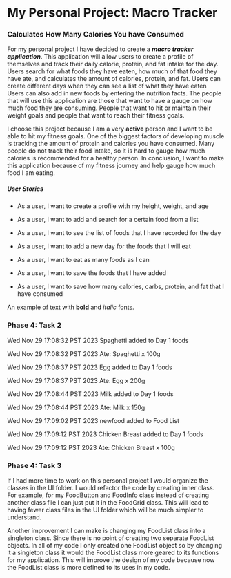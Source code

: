 # My Personal Project: Macro Tracker

### Calculates How Many Calories You have Consumed

For my personal project I have decided to create a ***macro tracker application***. This application
will allow users to create a profile of themselves and track their daily calorie, protein, and fat intake for the day.
Users search for what foods they have eaten, how much of that food they have ate, and calculates the
amount of calories, protein, and fat. Users can create different days when they can see a list of what they have eaten Users
can also add in new foods by entering the nutrition facts. The people that will use this application are those that want to
have a gauge on how much food they are consuming. People that want to hit or maintain their weight goals and people that want
to reach their fitness goals.

I choose this project because I am a very **active** person and I want to be able to hit my fitness goals. One of the biggest
factors of developing muscle is tracking the amount of protein and calories you have consumed. Many people do not track
their food intake, so it is hard to gauge how much calories is recommended for a healthy person. In conclusion, I want to
make this application because of my fitness journey and help gauge how much food I am eating.


##### User Stories
- As a user, I want to create a profile with my height, weight, and age
- As a user, I want to add and search for a certain food from a list
- As a user, I want to see the list of foods that I have recorded for the day
- As a user, I want to add a new day for the foods that I will eat
- As a user, I want to eat as many foods as I can

- As a user, I want to save the foods that I have added
- As a user, I want to save how many calories, carbs, protein, and fat that I have consumed

An example of text with **bold** and *italic* fonts.  

### Phase 4: Task 2
Wed Nov 29 17:08:32 PST 2023
Spaghetti added to Day 1 foods

Wed Nov 29 17:08:32 PST 2023
Ate: Spaghetti x 100g

Wed Nov 29 17:08:37 PST 2023
Egg added to Day 1 foods

Wed Nov 29 17:08:37 PST 2023
Ate: Egg x 200g

Wed Nov 29 17:08:44 PST 2023
Milk added to Day 1 foods

Wed Nov 29 17:08:44 PST 2023
Ate: Milk x 150g

Wed Nov 29 17:09:02 PST 2023
newfood added to Food List

Wed Nov 29 17:09:12 PST 2023
Chicken Breast added to Day 1 foods

Wed Nov 29 17:09:12 PST 2023
Ate: Chicken Breast x 100g

### Phase 4: Task 3
If I had more time to work on this personal project I would organize the classes in the UI folder. I would refactor the
code by creating inner class. For example, for my FoodButton and FoodInfo class instead of creating another class file
I can just put it in the FoodGrid class. This will lead to having fewer class files in the UI folder which will be much
simpler to understand.

Another improvement I can make is changing my FoodList class into a singleton class. Since there is no point of creating
two separate FoodList objects. In all of my code I only created one FoodList object so by changing it a singleton class
it would the FoodList class more geared to its functions for my application. This will improve the design of my code
because now the FoodList class is more defined to its uses in my code.














